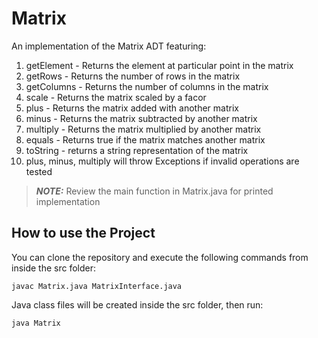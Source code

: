 # Matrix

An implementation of the Matrix ADT featuring:

1. getElement - Returns the element at particular point in the matrix
2. getRows - Returns the number of rows in the matrix
3. getColumns - Returns the number of columns in the matrix
4. scale - Returns the matrix scaled by a facor
5. plus - Returns the matrix added with another matrix
6. minus - Returns the matrix subtracted by another matrix
7. multiply - Returns the matrix multiplied by another matrix
8. equals - Returns true if the matrix matches another matrix
9. toString - returns a string representation of the matrix
10. plus, minus, multiply will throw Exceptions if invalid operations are tested

> **_NOTE:_** Review the main function in Matrix.java for printed implementation

## How to use the Project

You can clone the repository and execute the following commands from inside the src folder:

```
javac Matrix.java MatrixInterface.java
```

Java class files will be created inside the src folder, then run:

```
java Matrix
```
